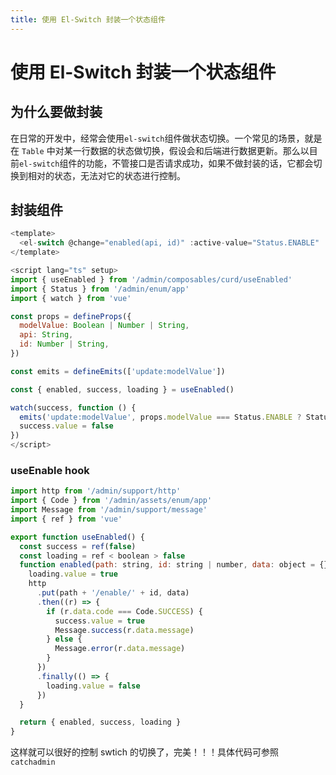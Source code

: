 ```yaml
---
title: 使用 El-Switch 封装一个状态组件
---
```


# 使用 El-Switch 封装一个状态组件

## 为什么要做封装

在日常的开发中，经常会使用`el-switch`组件做状态切换。一个常见的场景，就是在 `Table` 中对某一行数据的状态做切换，假设会和后端进行数据更新。那么以目前`el-switch`组件的功能，不管接口是否请求成功，如果不做封装的话，它都会切换到相对的状态，无法对它的状态进行控制。

## 封装组件

```javascript
<template>
  <el-switch @change="enabled(api, id)" :active-value="Status.ENABLE" :inactive-value="Status.DISABLE" :model-value="modelValue" :loading="loading" />
</template>

<script lang="ts" setup>
import { useEnabled } from '/admin/composables/curd/useEnabled'
import { Status } from '/admin/enum/app'
import { watch } from 'vue'

const props = defineProps({
  modelValue: Boolean | Number | String,
  api: String,
  id: Number | String,
})

const emits = defineEmits(['update:modelValue'])

const { enabled, success, loading } = useEnabled()

watch(success, function () {
  emits('update:modelValue', props.modelValue === Status.ENABLE ? Status.DISABLE : Status.ENABLE)
  success.value = false
})
</script>
```

### useEnable hook

```javascript
import http from '/admin/support/http'
import { Code } from '/admin/assets/enum/app'
import Message from '/admin/support/message'
import { ref } from 'vue'

export function useEnabled() {
  const success = ref(false)
  const loading = ref < boolean > false
  function enabled(path: string, id: string | number, data: object = {}) {
    loading.value = true
    http
      .put(path + '/enable/' + id, data)
      .then((r) => {
        if (r.data.code === Code.SUCCESS) {
          success.value = true
          Message.success(r.data.message)
        } else {
          Message.error(r.data.message)
        }
      })
      .finally(() => {
        loading.value = false
      })
  }

  return { enabled, success, loading }
}
```

这样就可以很好的控制 swtich 的切换了，完美！！！具体代码可参照 `catchadmin`
